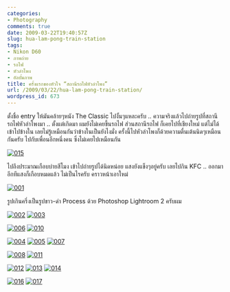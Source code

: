 ```yaml
---
categories:
- Photography
comments: true
date: 2009-03-22T19:40:57Z
slug: hua-lam-pong-train-station
tags:
- Nikon D60
- ภาพถ่าย
- รถไฟ
- หัวลำโพง
- อัลบั้มภาพ
title: ครั้งแรกของหัวใจ “สถานีรถไฟหัวลำโพง”
url: /2009/03/22/hua-lam-pong-train-station/
wordpress_id: 673
---
```


ตั้งชื่อ entry ให้มันคล้ายๆหนัง The Classic ไปงั้นๆแหละครับ .. ความจริงแล้วไปถ่ายรูปที่สถานีรถไฟหัวลำโพงมา .. ตั้งแต่เกิดมา ผมยังไม่เคยขึ้นรถไฟ ส่วนสถานีรถไฟ ก็เคยไปที่เชียงใหม่ แต่ไม่ได้เข้าไปข้างใน เลยไม่รู้เหมือนกันว่าข้างในเป็นยังไงมั่ง ครั้งนี้ไปหัวลำโพงก็ด้วยความตื่นเต้นนิดๆเหมือนกันครับ ไปกับเพื่อนอีกหนึ่งคน ซึ่งไม่เคยไปเหมือนกัน

[![015](http://www.armno.in.th/wp-content/uploads/2009/03/015-thumb.jpg)](http://www.armno.in.th/wp-content/uploads/2009/03/015.jpg)

ไปถึงประมาณเกือบบ่ายสีโมง เข้าไปถ่ายรูปได้นิดหน่อย แสงยังแข็งๆอยู่ครับ เลยไปกิน KFC .. ออกมาอีกทีแสงก็เกือบหมดแล้ว ไม่เป็นไรครับ คราวหน้าเอาใหม่

[![001](http://www.armno.in.th/wp-content/uploads/2009/03/001-thumb.jpg)](http://www.armno.in.th/wp-content/uploads/2009/03/001.jpg)

รูปเกินครึ่งเป็นรูปขาว-ดำ Process ด้วย Photoshop Lightroom 2 ครับผม

[![002](http://www.armno.in.th/wp-content/uploads/2009/03/002-thumb.jpg)](http://www.armno.in.th/wp-content/uploads/2009/03/002.jpg) [![003](http://www.armno.in.th/wp-content/uploads/2009/03/003-thumb.jpg)](http://www.armno.in.th/wp-content/uploads/2009/03/003.jpg)

[![006](http://www.armno.in.th/wp-content/uploads/2009/03/006-thumb.jpg)](http://www.armno.in.th/wp-content/uploads/2009/03/006.jpg) [![010](http://www.armno.in.th/wp-content/uploads/2009/03/010-thumb.jpg)](http://www.armno.in.th/wp-content/uploads/2009/03/010.jpg)

[![004](http://www.armno.in.th/wp-content/uploads/2009/03/004-thumb.jpg)](http://www.armno.in.th/wp-content/uploads/2009/03/004.jpg) [![005](http://www.armno.in.th/wp-content/uploads/2009/03/005-thumb.jpg)](http://www.armno.in.th/wp-content/uploads/2009/03/005.jpg) [![007](http://www.armno.in.th/wp-content/uploads/2009/03/007-thumb.jpg)](http://www.armno.in.th/wp-content/uploads/2009/03/007.jpg)

[![008](http://www.armno.in.th/wp-content/uploads/2009/03/008-thumb.jpg)](http://www.armno.in.th/wp-content/uploads/2009/03/008.jpg) [![011](http://www.armno.in.th/wp-content/uploads/2009/03/011-thumb.jpg)](http://www.armno.in.th/wp-content/uploads/2009/03/011.jpg)

[![012](http://www.armno.in.th/wp-content/uploads/2009/03/012-thumb.jpg)](http://www.armno.in.th/wp-content/uploads/2009/03/012.jpg) [![013](http://www.armno.in.th/wp-content/uploads/2009/03/013-thumb.jpg)](http://www.armno.in.th/wp-content/uploads/2009/03/013.jpg) [![014](http://www.armno.in.th/wp-content/uploads/2009/03/014-thumb.jpg)](http://www.armno.in.th/wp-content/uploads/2009/03/014.jpg)

[![016](http://www.armno.in.th/wp-content/uploads/2009/03/016-thumb.jpg)](http://www.armno.in.th/wp-content/uploads/2009/03/016.jpg) [![017](http://www.armno.in.th/wp-content/uploads/2009/03/017-thumb.jpg)](http://www.armno.in.th/wp-content/uploads/2009/03/017.jpg)
